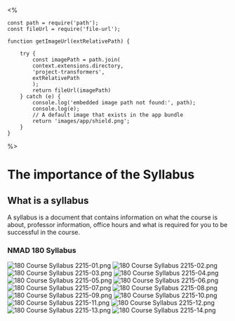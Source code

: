 <%

    const path = require('path');
    const fileUrl = require('file-url');
    
    function getImageUrl(extRelativePath) {
     
        try {
            const imagePath = path.join(
            context.extensions.directory,
            'project-transformers',
            extRelativePath
            );
            return fileUrl(imagePath)
        } catch (e) {
            console.log('embedded image path not found:', path);
            console.log(e);
            // A default image that exists in the app bundle
            return 'images/app/shield.png';
        }
    }
%>

# The importance of the Syllabus

## What is a syllabus
A syllabus is a document that contains information on what the course is about, professor information, office hours and
what is required for you to be successful in the course.


### NMAD 180 Syllabus
![180 Course Syllabus 2215-01.png](<%= getImageUrl('images/syllabus/180 Course Syllabus 2215-01.png') %>)
![180 Course Syllabus 2215-02.png](<%= getImageUrl('images/syllabus/180 Course Syllabus 2215-02.png') %>)
![180 Course Syllabus 2215-03.png](<%= getImageUrl('images/syllabus/180 Course Syllabus 2215-03.png') %>)
![180 Course Syllabus 2215-04.png](<%= getImageUrl('images/syllabus/180 Course Syllabus 2215-04.png') %>)
![180 Course Syllabus 2215-05.png](<%= getImageUrl('images/syllabus/180 Course Syllabus 2215-05.png') %>)
![180 Course Syllabus 2215-06.png](<%= getImageUrl('images/syllabus/180 Course Syllabus 2215-06.png') %>)
![180 Course Syllabus 2215-07.png](<%= getImageUrl('images/syllabus/180 Course Syllabus 2215-07.png') %>)
![180 Course Syllabus 2215-08.png](<%= getImageUrl('images/syllabus/180 Course Syllabus 2215-08.png') %>)
![180 Course Syllabus 2215-09.png](<%= getImageUrl('images/syllabus/180 Course Syllabus 2215-09.png') %>)
![180 Course Syllabus 2215-10.png](<%= getImageUrl('images/syllabus/180 Course Syllabus 2215-10.png') %>)
![180 Course Syllabus 2215-11.png](<%= getImageUrl('images/syllabus/180 Course Syllabus 2215-11.png') %>)
![180 Course Syllabus 2215-12.png](<%= getImageUrl('images/syllabus/180 Course Syllabus 2215-12.png') %>)
![180 Course Syllabus 2215-13.png](<%= getImageUrl('images/syllabus/180 Course Syllabus 2215-13.png') %>)
![180 Course Syllabus 2215-14.png](<%= getImageUrl('images/syllabus/180 Course Syllabus 2215-14.png') %>)
